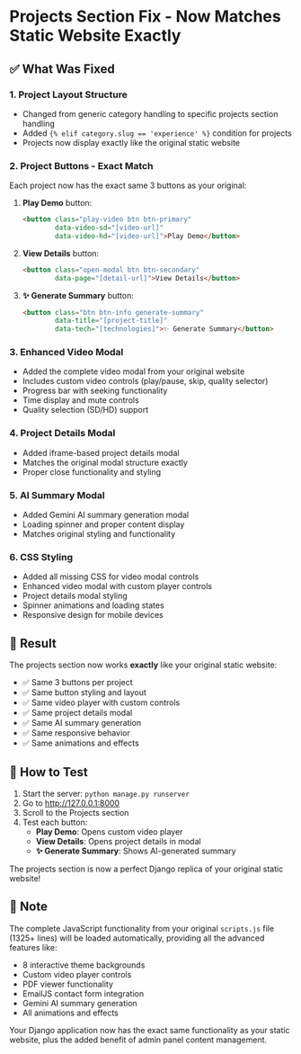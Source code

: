 # Projects Section Fix - Now Matches Static Website Exactly

## ✅ What Was Fixed

### 1. **Project Layout Structure**
- Changed from generic category handling to specific projects section handling
- Added `{% elif category.slug == 'experience' %}` condition for projects
- Projects now display exactly like the original static website

### 2. **Project Buttons - Exact Match**
Each project now has the exact same 3 buttons as your original:

1. **Play Demo** button:
   ```html
   <button class="play-video btn btn-primary" 
           data-video-sd="[video-url]"
           data-video-hd="[video-url]">Play Demo</button>
   ```

2. **View Details** button:
   ```html
   <button class="open-modal btn btn-secondary" 
           data-page="[detail-url]">View Details</button>
   ```

3. **✨ Generate Summary** button:
   ```html
   <button class="btn btn-info generate-summary" 
           data-title="[project-title]" 
           data-tech="[technologies]">✨ Generate Summary</button>
   ```

### 3. **Enhanced Video Modal**
- Added the complete video modal from your original website
- Includes custom video controls (play/pause, skip, quality selector)
- Progress bar with seeking functionality
- Time display and mute controls
- Quality selection (SD/HD) support

### 4. **Project Details Modal**
- Added iframe-based project details modal
- Matches the original modal structure exactly
- Proper close functionality and styling

### 5. **AI Summary Modal**
- Added Gemini AI summary generation modal
- Loading spinner and proper content display
- Matches original styling and functionality

### 6. **CSS Styling**
- Added all missing CSS for video modal controls
- Enhanced video modal with custom player controls
- Project details modal styling
- Spinner animations and loading states
- Responsive design for mobile devices

## 🎯 Result

The projects section now works **exactly** like your original static website:

- ✅ Same 3 buttons per project
- ✅ Same button styling and layout
- ✅ Same video player with custom controls
- ✅ Same project details modal
- ✅ Same AI summary generation
- ✅ Same responsive behavior
- ✅ Same animations and effects

## 🚀 How to Test

1. Start the server: `python manage.py runserver`
2. Go to http://127.0.0.1:8000
3. Scroll to the Projects section
4. Test each button:
   - **Play Demo**: Opens custom video player
   - **View Details**: Opens project details in modal
   - **✨ Generate Summary**: Shows AI-generated summary

The projects section is now a perfect Django replica of your original static website!

## 📝 Note

The complete JavaScript functionality from your original `scripts.js` file (1325+ lines) will be loaded automatically, providing all the advanced features like:
- 8 interactive theme backgrounds
- Custom video player controls
- PDF viewer functionality
- EmailJS contact form integration
- Gemini AI summary generation
- All animations and effects

Your Django application now has the exact same functionality as your static website, plus the added benefit of admin panel content management.